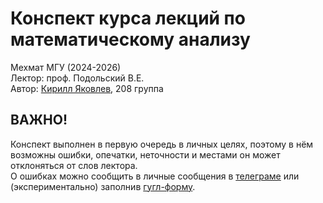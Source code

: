 # Конспект курса лекций по математическому анализу
Мехмат МГУ (2024-2026)  
Лектор: проф. Подольский В.Е.  
Автор: [Кирилл Яковлев](https://t.me/fourkenz), 208 группа
## ВАЖНО!
Конспект выполнен в первую очередь в личных целях, поэтому в нём возможны ошибки, опечатки, неточности и местами он может отклоняться от слов лектора.  
О ошибках можно сообщить в личные сообщения в [телеграме](https://t.me/fourkenz) или (экспериментально) заполнив [гугл-форму](https://docs.google.com/forms/d/e/1FAIpQLSdAt7OgisJ7FRR-bL3PkTsg7kkh4mRLFdfH--WOGodGMs52IQ/viewform?usp=header).
